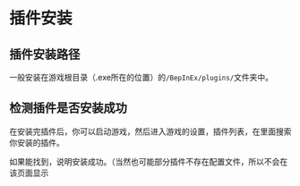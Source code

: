 # 插件安装



## 插件安装路径

一般安装在游戏根目录（.exe所在的位置）的`/BepInEx/plugins/`文件夹中。



## 检测插件是否安装成功

在安装完插件后，你可以启动游戏，然后进入游戏的设置，插件列表，在里面搜索你安装的插件。

如果能找到，说明安装成功。（当然也可能部分插件不存在配置文件，所以不会在该页面显示
